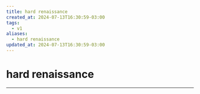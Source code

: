 ```yaml
---
title: hard renaissance
created_at: 2024-07-13T16:30:59-03:00
tags:
  - v1
aliases:
  - hard renaissance
updated_at: 2024-07-13T16:30:59-03:00
---
```

# hard renaissance
---

